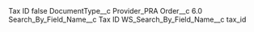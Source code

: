 <?xml version="1.0" encoding="UTF-8"?>
<CustomMetadata xmlns="http://soap.sforce.com/2006/04/metadata" xmlns:xsi="http://www.w3.org/2001/XMLSchema-instance" xmlns:xsd="http://www.w3.org/2001/XMLSchema">
    <label>Tax ID</label>
    <protected>false</protected>
    <values>
        <field>DocumentType__c</field>
        <value xsi:type="xsd:string">Provider_PRA</value>
    </values>
    <values>
        <field>Order__c</field>
        <value xsi:type="xsd:double">6.0</value>
    </values>
    <values>
        <field>Search_By_Field_Name__c</field>
        <value xsi:type="xsd:string">Tax ID</value>
    </values>
    <values>
        <field>WS_Search_By_Field_Name__c</field>
        <value xsi:type="xsd:string">tax_id</value>
    </values>
</CustomMetadata>
